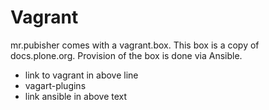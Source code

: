 # Vagrant

mr.pubisher comes with a vagrant.box. This box is a copy of docs.plone.org.
Provision of the box is done via Ansible.
- link to vagrant in above line
- vagart-plugins
- link ansible in above text
